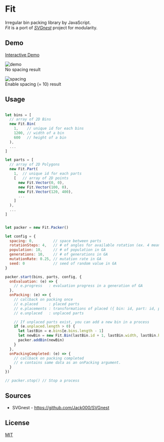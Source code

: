 Fit
=====================

Irregular bin packing library by JavaScript.  
*Fit* is a port of *[SVGnest](https://github.com/Jack000/SVGnest)* project for modularity.  

## Demo

[Interactive Demo](https://mattatz.github.io/Fit/public/index.html)

![demo](https://raw.githubusercontent.com/mattatz/Fit/master/captures/demo.png)  
No spacing result    

![spacing](https://raw.githubusercontent.com/mattatz/Fit/master/captures/spacing.png)  
Enable spacing (= 10) result

## Usage

```js

let bins = [
  // array of 2D Bins
  new Fit.Bin(
    1,    // unique id for each bins
    1200, // width of a bin
    600   // height of a bin
  ),
  ...
]

let parts = [
  // array of 2D Polygons
  new Fit.Part(
    1,  // unique id for each parts
    [   // array of 2D points
      new Fit.Vector(0, 0),
      new Fit.Vector(100, 0),
      new Fit.Vector(120, 400),
      ...
    ]
  ),
  ...
]


let packer = new Fit.Packer()

let config = { 
  spacing: 0,         // space between parts
  rotationSteps: 4,   // # of angles for available rotation (ex. 4 means [0, 90, 180, 270] angles from 360 / 4 )
  population: 10,     // # of population in GA
  generations: 10,    // # of generations in GA
  mutationRate: 0.25, // mutation rate in GA
  seed: 0             // seed of random value in GA
}

packer.start(bins, parts, config, {
  onEvaluation: (e) => {
    // e.progress   : evaluation progress in a generation of GA
  },
  onPacking: (e) => {
    // callback on packing once
    // e.placed     : placed parts
    // e.placements : transformations of placed ({ bin: id, part: id, position: (x, y), rotation: angle })
    // e.unplaced   : unplaced parts

    // If unplaced parts exist, you can add a new bin in a process
    if (e.unplaced.length > 0) {
      let lastBin = e.bins[e.bins.length - 1]
      let newBin = new Fit.Bin(lastBin.id + 1, lastBin.width, lastBin.height)
      packer.addBin(newBin)
    }
  },
  onPackingCompleted: (e) => {
    // callback on packing completed
    // e contains same data as an onPacking argument.
  }
})

// packer.stop() // Stop a process

```

## Sources

- SVGnest - https://github.com/Jack000/SVGnest

## License

[MIT](LICENSE)
